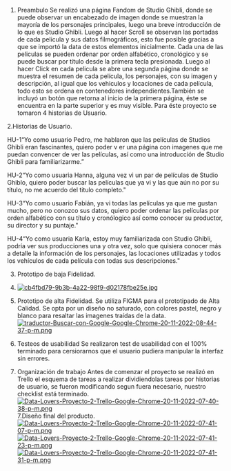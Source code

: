1. Preambulo
Se realizó una página Fandom de Studio Ghibli, donde se puede observar
un encabezado de imagen donde se muestran la mayoría de los personajes 
principales, luego una breve introducción de lo que es Studio Ghibli.
Luego al hacer Scroll se observan las portadas de cada pelicula y sus datos
filmográficos, esto fue posible gracias a que se importó la data de estos elementos
inicialmente. Cada una de las peliculas se pueden ordenar por orden alfabético, cronológico y se puede
buscar por título desde la primera tecla presionada. Luego al hacer Click en cada pelicula se abre una 
segunda página donde se muestra el resumen de cada película, los personajes, con su imagen 
y descripción, al igual que los vehiculos y locaciones de cada película, todo esto se ordena en 
contenedores independientes.También se incluyó un botón que retorna al inicio de la primera página, 
éste se encuentra en la parte superior y es muy visible. 
Para éste proyecto se tomaron 4 historias de Usuario.

2.Historias de Usuario.

HU-1“Yo como usuario Pedro, me hablaron que las películas de Studios Ghibli eran fascinantes, quiero poder v er una página con imagenes 
que me puedan convencer de ver las películas, así como una introducción de Studio Ghibli para familiarizarme.”

HU-2“Yo como usuaria Hanna, alguna vez vi un par de películas de Studio Ghiblo, quiero poder buscar las películas que ya vi y las que aún no 
por su título, no me acuerdo del titulo completo."

HU-3“Yo como usuario Fabián, ya vi todas las películas ya que me gustan mucho, pero no conozco sus datos, quiero poder ordenar las películas por orden
alfabético con su título y cronólogico así como conocer su productor, su director y su puntaje."

HU-4“Yo como usuaria Karla, estoy muy familiarizada con Studio Ghibli, podría ver sus producciones una y otra vez, solo que quisiera conocer más a detalle
la información de los personajes, las locaciones utilizadas y todos los vehículos de cada película con todas sus descripciones."

3. Prototipo de baja Fidelidad.
4. [![cb4fbd79-9b3b-4a22-98f9-d02178fbe25e.jpg](https://i.postimg.cc/htVJRdrr/cb4fbd79-9b3b-4a22-98f9-d02178fbe25e.jpg)](https://postimg.cc/3kJrgWz4)


4. Prototipo de alta Fidelidad.
Se utiliza FIGMA para el prototipado de Alta Calidad.
Se opta por un diseño no saturado, con colores pastel, negro y blanco para resaltar las imagenes traídas de la data.
[![traductor-Buscar-con-Google-Google-Chrome-20-11-2022-08-44-37-p-m.png](https://i.postimg.cc/g0cjfk2t/traductor-Buscar-con-Google-Google-Chrome-20-11-2022-08-44-37-p-m.png)](https://postimg.cc/BjyJF3D2)

5. Testeos de usabilidad
Se realizaron test de usabilidad con el 100% terminado para cersiorarnos que el usuario pudiera manipular la interfaz sin errores.

6. Organización de trabajo
Antes de comenzar el proyecto se realizó en Trello el esquema de tareas a realizar dividiendolas tareas por historias de usuario, se fueron
modificando segun fuera necesario, nuestro checklist está terminado.
[![Data-Lovers-Proyecto-2-Trello-Google-Chrome-20-11-2022-07-40-38-p-m.png](https://i.postimg.cc/fWpGfKyL/Data-Lovers-Proyecto-2-Trello-Google-Chrome-20-11-2022-07-40-38-p-m.png)](https://postimg.cc/XXK1V9wS)
7.Diseño final del producto.
[![Data-Lovers-Proyecto-2-Trello-Google-Chrome-20-11-2022-07-41-07-p-m.png](https://i.postimg.cc/g0VLPZYp/Data-Lovers-Proyecto-2-Trello-Google-Chrome-20-11-2022-07-41-07-p-m.png)](https://postimg.cc/xkd1vqJp)
[![Data-Lovers-Proyecto-2-Trello-Google-Chrome-20-11-2022-07-41-23-p-m.png](https://i.postimg.cc/26pycdgm/Data-Lovers-Proyecto-2-Trello-Google-Chrome-20-11-2022-07-41-23-p-m.png)](https://postimg.cc/670BTZ91)
[![Data-Lovers-Proyecto-2-Trello-Google-Chrome-20-11-2022-07-41-31-p-m.png](https://i.postimg.cc/SQ6dGDHS/Data-Lovers-Proyecto-2-Trello-Google-Chrome-20-11-2022-07-41-31-p-m.png)](https://postimg.cc/5jt84qxT)




